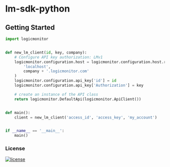 # lm-sdk-python

Getting Started
---------------

```python
import logicmonitor


def new_lm_client(id, key, company):
    # Configure API key authorization: LMv1
    logicmonitor.configuration.host = logicmonitor.configuration.host.replace(
        'localhost',
        company + '.logicmonitor.com'
    )
    logicmonitor.configuration.api_key['id'] = id
    logicmonitor.configuration.api_key['Authorization'] = key

    # create an instance of the API class
    return logicmonitor.DefaultApi(logicmonitor.ApiClient())


def main():
    client = new_lm_client('access_id', 'access_key', 'my_account')


if __name__ == '__main__':
    main()

```

### License
[![license](https://img.shields.io/github/license/logicmonitor/lm-sdk-go.svg?style=flat-square)](https://github.com/logicmonitor/lm-sdk-go/blob/master/LICENSE)
